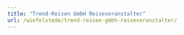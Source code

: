 ```yaml
---
title: "Trend-Reisen GmbH Reiseveranstalter"
url: /wiefelstede/trend-reisen-gmbh-reiseveranstalter/
---
```

